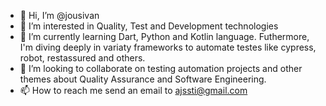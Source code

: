 - 👋 Hi, I’m @jousivan
- 👀 I’m interested in Quality, Test and Development technologies
- 🌱 I’m currently learning Dart, Python and Kotlin language. Futhermore, I'm diving deeply in variaty frameworks to automate testes like cypress, robot, restassured and others.
- 💞️ I’m looking to collaborate on testing automation projects and other themes about Quality Assurance and Software Engineering.
- 📫 How to reach me send an email to ajssti@gmail.com

<!---
jousivan/jousivan is a ✨ special ✨ repository because its `README.md` (this file) appears on your GitHub profile.
You can click the Preview link to take a look at your changes.
--->
